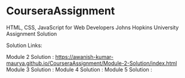 # CourseraAssignment
HTML, CSS, JavaScript for Web Developers  Johns Hopkins University Assignment Solution

Solution Links:

Module 2 Solution : https://awanish-kumar-maurya.github.io/CourseraAssignment/Module-2-Solution/index.html
Module 3 Solution :
Module 4 Solution :
Module 5 Solution :
